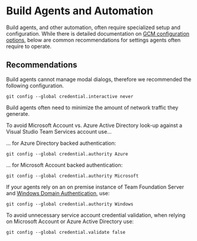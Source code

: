 # Build Agents and Automation

Build agents, and other automation, often require specialized setup and configuration. While there is detailed documentation on [GCM configuration options](Configuration.md), below are common recommendations for settings agents often require to operate.

## Recommendations

Build agents cannot manage modal dialogs, therefore we recommended the following configuration.

    git config --global credential.interactive never

Build agents often need to minimize the amount of network traffic they generate.

To avoid Microsoft Account vs. Azure Active Directory look-up against a Visual Studio Team Services account use...

... for Azure Directory backed authentication:

    git config --global credential.authority Azure

... for Microsoft Account backed authentication:

    git config --global credential.authority Microsoft

If your agents rely on an on premise instance of Team Foundation Server and [Windows Domain Authentication](https://msdn.microsoft.com/en-us/library/ee253152(v=bts.10).aspx), use:

    git config --global credential.authority Windows

To avoid unnecessary service account credential validation, when relying on Microsoft Account or Azure Active Directory use:

    git config --global credential.validate false
